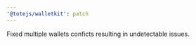 ```yaml
---
'@totejs/walletkit': patch
---
```


Fixed multiple wallets conficts resulting in undetectable issues.
